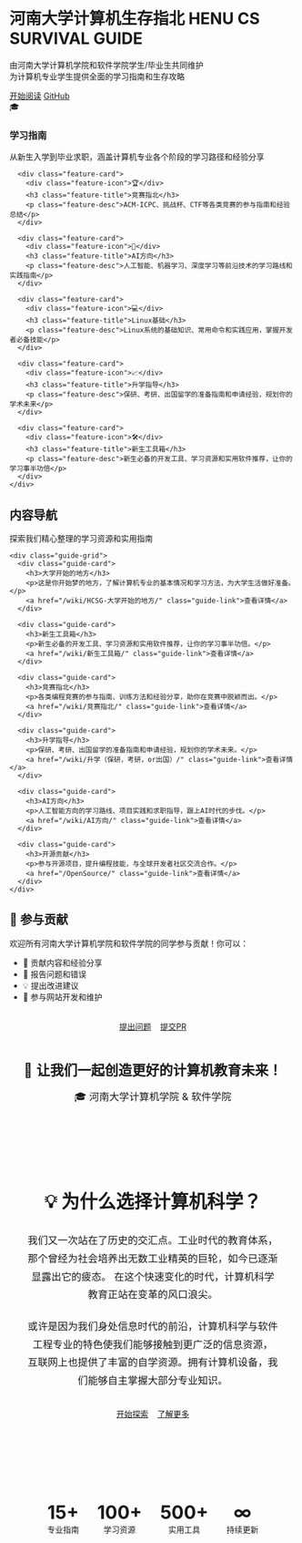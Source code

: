 <div class="hero-section">
  <div class="hero-container">
    <div class="hero-content">
      <h1 class="hero-title">
        <span class="title-main">河南大学计算机生存指北</span>
        <span class="title-sub">HENU CS SURVIVAL GUIDE</span>
      </h1>
      <p class="hero-description">
        由河南大学计算机学院和软件学院学生/毕业生共同维护<br>
        为计算机专业学生提供全面的学习指南和生存攻略
      </p>
      <div class="hero-actions">
        <a href="/wiki/" class="btn btn-primary">开始阅读</a>
        <a href="https://github.com/CS-Survive-henu/CS-Survive-henu.github.io" class="btn btn-outline" target="_blank">GitHub</a>
      </div>
    </div>
  </div>
</div>

<div class="features-section">
  <div class="container">
    <div class="features-grid">
      <div class="feature-card">
        <div class="feature-icon">🎓</div>
        <h3 class="feature-title">学习指南</h3>
        <p class="feature-desc">从新生入学到毕业求职，涵盖计算机专业各个阶段的学习路径和经验分享</p>
      </div>
      
      <div class="feature-card">
        <div class="feature-icon">🏆</div>
        <h3 class="feature-title">竞赛指北</h3>
        <p class="feature-desc">ACM-ICPC、挑战杯、CTF等各类竞赛的参与指南和经验总结</p>
      </div>
      
      <div class="feature-card">
        <div class="feature-icon">🧠</div>
        <h3 class="feature-title">AI方向</h3>
        <p class="feature-desc">人工智能、机器学习、深度学习等前沿技术的学习路线和实践指南</p>
      </div>
      
      <div class="feature-card">
        <div class="feature-icon">💻</div>
        <h3 class="feature-title">Linux基础</h3>
        <p class="feature-desc">Linux系统的基础知识、常用命令和实践应用，掌握开发者必备技能</p>
      </div>
      
      <div class="feature-card">
        <div class="feature-icon">📈</div>
        <h3 class="feature-title">升学指导</h3>
        <p class="feature-desc">保研、考研、出国留学的准备指南和申请经验，规划你的学术未来</p>
      </div>
      
      <div class="feature-card">
        <div class="feature-icon">🛠️</div>
        <h3 class="feature-title">新生工具箱</h3>
        <p class="feature-desc">新生必备的开发工具、学习资源和实用软件推荐，让你的学习事半功倍</p>
      </div>
    </div>
  </div>
</div>

<div class="content-section">
  <div class="container">
    <div class="section-header">
      <h2 class="section-title">内容导航</h2>
      <p class="section-subtitle">探索我们精心整理的学习资源和实用指南</p>
    </div>
    
    <div class="guide-grid">
      <div class="guide-card">
        <h3>大学开始的地方</h3>
        <p>这是你开始梦的地方，了解计算机专业的基本情况和学习方法，为大学生活做好准备。</p>
        <a href="/wiki/HCSG-大学开始的地方/" class="guide-link">查看详情</a>
      </div>
      
      <div class="guide-card">
        <h3>新生工具箱</h3>
        <p>新生必备的开发工具、学习资源和实用软件推荐，让你的学习事半功倍。</p>
        <a href="/wiki/新生工具箱/" class="guide-link">查看详情</a>
      </div>
      
      <div class="guide-card">
        <h3>竞赛指北</h3>
        <p>各类编程竞赛的参与指南、训练方法和经验分享，助你在竞赛中脱颖而出。</p>
        <a href="/wiki/竞赛指北/" class="guide-link">查看详情</a>
      </div>
      
      <div class="guide-card">
        <h3>升学指导</h3>
        <p>保研、考研、出国留学的准备指南和申请经验，规划你的学术未来。</p>
        <a href="/wiki/升学（保研，考研，or出国）/" class="guide-link">查看详情</a>
      </div>
      
      <div class="guide-card">
        <h3>AI方向</h3>
        <p>人工智能方向的学习路线、项目实践和求职指导，跟上AI时代的步伐。</p>
        <a href="/wiki/AI方向/" class="guide-link">查看详情</a>
      </div>
      
      <div class="guide-card">
        <h3>开源贡献</h3>
        <p>参与开源项目，提升编程技能，与全球开发者社区交流合作。</p>
        <a href="/OpenSource/" class="guide-link">查看详情</a>
      </div>
    </div>
  </div>
</div>

<div class="contribute-section">
  <div class="container">
    <h2>🤝 参与贡献</h2>
    <p>欢迎所有河南大学计算机学院和软件学院的同学参与贡献！你可以：</p>
    <ul>
      <li>📝 贡献内容和经验分享</li>
      <li>🐛 报告问题和错误</li>
      <li>💡 提出改进建议</li>
      <li>🔧 参与网站开发和维护</li>
    </ul>
    <div style="display: flex; gap: 1rem; justify-content: center; flex-wrap: wrap; margin-top: 2rem;">
      <a href="https://github.com/CS-Survive-henu/CS-Survive-henu.github.io/issues" class="btn btn-outline" target="_blank">提出问题</a>
      <a href="https://github.com/CS-Survive-henu/CS-Survive-henu.github.io/pulls" class="btn btn-outline" target="_blank">提交PR</a>
    </div>
    <div style="margin-top: 3rem; text-align: center;">
      <p style="font-size: 1.5rem; margin-bottom: 1rem;">💫 <strong>让我们一起创造更好的计算机教育未来！</strong></p>
      <p style="color: var(--text-secondary); font-size: 1.1rem;">🎓 河南大学计算机学院 & 软件学院</p>
    </div>
  </div>
</div>

<div class="container">
  <div style="background: var(--gradient-bg); padding: 3rem 2rem; border-radius: var(--border-radius-xl); margin: 3rem 0; text-align: center; border: 1px solid var(--border-color);">
    <h2 style="color: var(--text-primary); margin-bottom: 2rem; font-size: 2rem;">💡 为什么选择计算机科学？</h2>
    <div style="max-width: 800px; margin: 0 auto;">
      <p style="color: var(--text-secondary); line-height: 1.8; margin-bottom: 1.5rem; font-size: 1.1rem;">
        我们又一次站在了历史的交汇点。工业时代的教育体系，那个曾经为社会培养出无数工业精英的巨轮，如今已逐渐显露出它的疲态。
        在这个快速变化的时代，计算机科学教育正站在变革的风口浪尖。
      </p>
      <p style="color: var(--text-secondary); line-height: 1.8; margin-bottom: 2rem; font-size: 1.1rem;">
        或许是因为我们身处信息时代的前沿，计算机科学与软件工程专业的特色使我们能够接触到更广泛的信息资源，
        互联网上也提供了丰富的自学资源。拥有计算机设备，我们能够自主掌握大部分专业知识。
      </p>
      <div style="display: flex; gap: 1rem; justify-content: center; flex-wrap: wrap;">
        <a href="/wiki/" class="btn btn-primary">开始探索</a>
        <a href="/about/" class="btn btn-outline">了解更多</a>
      </div>
    </div>
  </div>
</div>

<div style="text-align: center; margin: 4rem 0 2rem; padding: 2rem;">
  <div style="display: flex; justify-content: center; align-items: center; gap: 2rem; flex-wrap: wrap; margin-bottom: 2rem;">
    <div style="text-align: center;">
      <div style="font-size: 2rem; font-weight: bold; color: var(--primary-color);">15+</div>
      <div style="color: var(--text-secondary);">专业指南</div>
    </div>
    <div style="text-align: center;">
      <div style="font-size: 2rem; font-weight: bold; color: var(--secondary-color);">100+</div>
      <div style="color: var(--text-secondary);">学习资源</div>
    </div>
    <div style="text-align: center;">
      <div style="font-size: 2rem; font-weight: bold; color: var(--accent-color);">500+</div>
      <div style="color: var(--text-secondary);">实用工具</div>
    </div>
    <div style="text-align: center;">
      <div style="font-size: 2rem; font-weight: bold; color: var(--success-color);">∞</div>
      <div style="color: var(--text-secondary);">持续更新</div>
    </div>
  </div>
</div>

